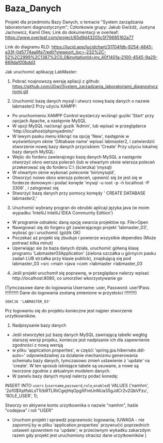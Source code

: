 # Baza_Danych
Projekt dla przedmiotu Bazy Danych, o temacie "System zarządzania laboratoriami diagnostycznym";
Członkowie grupy:
Jakub Gwiżdż, Justyna Jachowicz, Kamil Oles;
Link do dokumentacji w overleaf:
https://www.overleaf.com/project/65d9d43205c5f79685162a77

Link do diagramu RLD:
https://lucid.app/lucidchart/31704fdb-9254-4845-a33f-0d5774aa9fa7/edit?viewport_loc=-232%2C-52%2C2999%2C1387%2C0_0&invitationId=inv_40f1401a-2100-4545-9a29-669da100bdd3

Jak uruchomić aplikację LabMaster:
1. Pobrać noajnowszą wersję apliacji z github:
https://github.com/JGwi/System_zarzadzania_laboratoriami_diagnostycznymi.git

2. Uruchomić bazę danych mysql i utwurz nową bazę danych o nazwie labmaster2
Przy użyciu XAMPP: 
- Po uruchomieniu XAMPP Control wystarczy wciśnąć guziki 'Start' przy opcjach Apache, a nastęonie MySQL
- W opcji MySQL naćisnąć guzik 'Admin', lub wpisać w przeglądarce 'http://localhost/phpmyadmin/'
- W lewym pasku menu kliknąć na opcję 'New', następnie w wyświetlonym oknie 'DAtabase name' wpisać labmaster2, i zatwierdzić stworzenie nowej bazy danych przyciskiem 'Create'
Przy użyciu lokalnej bazy danych MySQL:
- Wejśc do forderu zawierajcego bazę danych MySQL a następnie otworzyć okno wersza poleceń (lub w otwartym oknie wiersza poleceń przekerować się do forderu C:\ (ścierzka) \mysql)
- W otwartym oknie wykonać polecenie 'bin\mysqld', 
- Otworzyć noiwe okno wiersza poleceń, upewnić się że jest się w forderze domowym i podać konęde 'mysql -u root -p -h localhost -P 3306' , i zalogować się
- Stworzyć bazę danych przy pomocy komędy ' CREATE DATABASE labmaster2;'

3. Uruchomić wybrany progran do obrubki aplicaji języka java (w moim wypadku 'IntelliJ IntelliJ IDEA Community Edition')
- W programie odnaleśc daną opcję owarcia projektów np. File>Open
- Nawigować się do forgeru git zawierającego projekt 'labmaster_03', wybrać go i uruchomić (góźik OK)
- Poczekać aż projekt się zbuduje i powierze wszystkie dependies (Może potrwać kilka minut)
- Uperwiając sie że baza danych działa, uruchomić gółwną klasę programu 'Labmaster03Application' (zielona szczałka u górnycm pasku zadań LUB strzałka przy klasie publick), znajdującą się pod labmaster_03 >src >main >java >com >labmaster >labmaster_03

4. Jeśli projekt uruchomił się poprawnę, w przeglądace nalerzy wpisać http://localhost:8080, co umorzliwi wkorzystywanie go

(Tymczasowe dane do logowania Username: user, Password: user1Pass
!!!!!!!!!!! Dane do logowania zostaną zmienione w przysłości !!!!!!!!!)


    SEKCJA 'LABMASTER_03'
Prz logowaniu się do projektu konieczne jest najpier stworzenie urzytkowników.

1. Nadpisysanie bazy danych
- Jeśli stworzyłeś już bazę danych MySQL zawirającą tabelki wegłóg starszej wersji projeku, koniecze jest nadpisanie ich dla zapewnienie zgodności z nową wersją
- w pliku 'application.properties', w częśći 'spring.jpa.hibernate.ddl-auto=' odpowiedzialnej za działanie mechanizmu generowania schematu bazy danych, tymczasowo zmień ustawienie z 'update' na 'create'. W ten sposub  istniejące tabele są usuwane, a nowe są tworzone zgodnie z aktualnym modelem danych. 
- W panelu bazy danych mysql nalerzy podać konedę:

INSERT INTO `users` (`username`,`password`,`role`,`enabled`)
VALUES ('namhm',
'$2a$10$XptfskLsT1l/bRTLRiiCgejHqOpgXFreUnNUa35gJdCr2v2QbVFzu',
'ROLE_USER', 1);

Stworzy on aktywne konto urzytkownika o nazwie "namhm", haśle "codejava" i roli "USER"

- Uruchom projekt i sprawdź poprawnośc logowania;
(UWAGA - nie zapomnij by w pliku 'application.properties' przywrućić poprzednich ustaweń spowrotem na 'update'; w przeciwnym wykadku zakarzdym razem gdy projekt jest uruchomiony stracisz dane urzytkowników )
